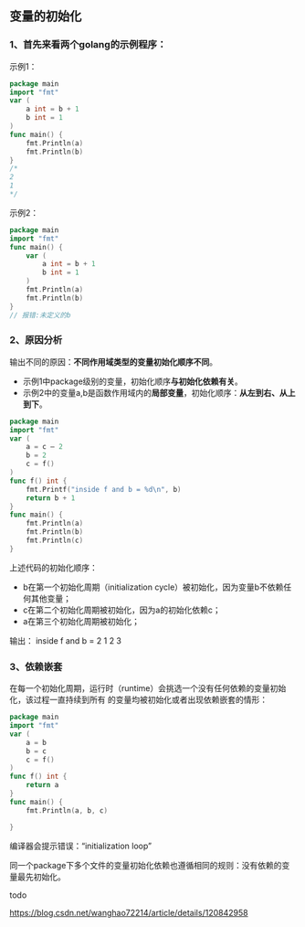 ## 变量的初始化
### 1、首先来看两个golang的示例程序：

示例1：
```go
package main  
import "fmt"
var (     
    a int = b + 1     
    b int = 1
)  
func main() {     
    fmt.Println(a)     
    fmt.Println(b) 
}
/*
2
1
*/
```

示例2：
```go
package main
import "fmt"
func main() {    
    var (
        a int = b + 1
        b int = 1
    )
    fmt.Println(a)
    fmt.Println(b)
}
// 报错:未定义的b
```

### 2、原因分析
输出不同的原因：**不同作用域类型的变量初始化顺序不同**。

- 示例1中package级别的变量，初始化顺序**与初始化依赖有关**。
- 示例2中的变量a,b是函数作用域内的**局部变量**，初始化顺序：**从左到右、从上到下**。


```go
package main
import "fmt"
var (
    a = c — 2
    b = 2
    c = f()
)
func f() int {
    fmt.Printf("inside f and b = %d\n", b)   
    return b + 1
}
func main() {
    fmt.Println(a)
    fmt.Println(b)
    fmt.Println(c)
}
```
上述代码的初始化顺序：
* b在第一个初始化周期（initialization cycle）被初始化，因为变量b不依赖任何其他变量；
* c在第二个初始化周期被初始化，因为a的初始化依赖c；
* a在第三个初始化周期被初始化；

输出：
inside f and b = 2
1
2
3

### 3、依赖嵌套
在每一个初始化周期，运行时（runtime）会挑选一个没有任何依赖的变量初始化，该过程一直持续到所有
的变量均被初始化或者出现依赖嵌套的情形：

```go
package main
import "fmt"
var (
    a = b
    b = c
    c = f()
)
func f() int {    
    return a
}
func main() {
    fmt.Println(a, b, c)

}
```
编译器会提示错误：“initialization loop”

同一个package下多个文件的变量初始化依赖也遵循相同的规则：没有依赖的变量最先初始化。

todo 

https://blog.csdn.net/wanghao72214/article/details/120842958